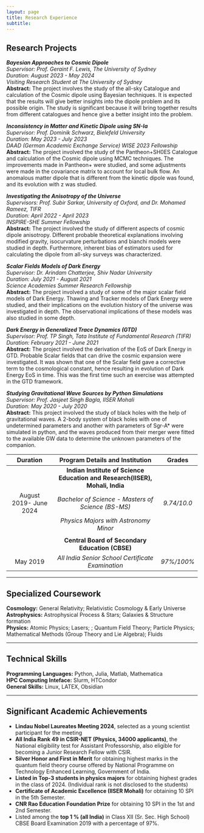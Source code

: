 ```yaml
---
layout: page
title: Research Experience
subtitle:
---
```


**Research Projects**
------------------------------------------------------------------------
***Bayesian Approaches to Cosmic Dipole***\
*Supervisor: Prof. Geraint F. Lewis, The University of Sydney*\
*Duration: August 2023 - May 2024*\
*Visiting Research Student at The University of Sydney*\
**Abstract:** The project involves the study of the all-sky Catalogue and calculation of the Cosmic dipole using Bayesian techniques. It is expected that the results will give better insights into the dipole problem and its possible origin. The study is significant because it will bring together results from different catalogues and hence give a better insight into the problem.

***Inconsistency in Matter and Kinetic Dipole using SN-Ia***\
*Supervisor: Prof. Dominik Schwarz, Bielefeld University*\
*Duration: May 2023 - July 2023*\
*DAAD (German Academic Exchange Service) WISE 2023 Fellowship*\
**Abstract:** The project involved the study of the Pantheon+SH0ES Catalogue and calculation of the Cosmic dipole using MCMC techniques. The improvements made in Pantheon+ were studied, and some adjustments were made in the covariance matrix to account for local bulk flow. An anomalous matter dipole that is different from the kinetic dipole was found, and its evolution with z was studied.

***Investigating the Anisotropy of the Universe***\
*Supervisors: Prof. Subir Sarkar, University of Oxford, and Dr. Mohamed Rameez, TIFR*\
*Duration: April 2022 - April 2023*\
*INSPIRE-SHE Summer Fellowship*\
**Abstract:** The project involved the study of different aspects of cosmic dipole anisotropy. Different probable theoretical explanations involving modified gravity, isocurvature perturbations and bianchi models were studied in depth. Furthermore, inherent bias of estimators used for calculating the dipole from all-sky surveys was characterized.

***Scalar Fields Models of Dark Energy***\
*Supervisor: Dr. Arindam Chatterjee, Shiv Nadar University*\
*Duration: July 2021 - August 2021*\
*Science Academies Summer Research Fellowship*\
**Abstract:** The project involved a study of some of the major scalar field models of Dark Energy. Thawing and Tracker models of Dark Energy were studied, and their implications on the evolution history of the universe was investigated in depth. The observational implications of these models was also studied in some depth.

***Dark Energy in Generalized Trace Dynamics (GTD)***\
*Supervisor: Prof. TP Singh, Tata Institute of Fundamental Research (TIFR)*\
*Duration: February 2021 - June 2021*\
**Abstract:** The project involved the derivation of the EoS of Dark Energy in GTD. Probable Scalar fields that can drive the cosmic expansion were investigated. It was shown that one of the Scalar field gave a corrective term to the cosmological constant, hence resulting in evolution of Dark Energy EoS in time. This was the first time such an exercise was attempted in the GTD framework.

***Studying Gravitational Wave Sources by Python Simulations***\
*Supervisor: Prof. Jasjeet Singh Bagla, IISER Mohali*\
*Duration: May 2020 - July 2020*\
**Abstract:** This project involved the study of black holes with the help of gravitational waves. A 2-body system of black holes with one of undetermined parameters and another with parameters of Sgr-A* were simulated in python, and the waves produced from their merger were fitted to the available GW data to determine the unknown parameters of the companion.



|**Duration**           |**Program Details and Institution**                                         | Grades  |
|:----------------------:|:-------------------------------------------------------------------------:|:----------:|
|                          | **Indian Institute of Science Education and Research(IISER), Mohali, India** |              |
|  August 2019- June 2024  |  *Bachelor of Science - Masters of Science (BS-MS)*                      | *9.74/10.0*  |
|                          |  *Physics Majors with Astronomy Minor*                                   |              |
|                          |                                                                          |              |
|                          |**Central Board of Secondary Education (CBSE)**                          |              |
|               May 2019   | *All India Senior School Certificate Examination*                        |  *97%/100%*  |


----------------------------------------------------------------------

**Specialized Coursework**
------------------------------------------------------------------------
**Cosmology:** General Relativity; Relativistic Cosmology & Early Universe \
**Astrophysics:** Astrophysical Process & Stars; Galaxies & Structure formation \
**Physics:** Atomic Physics; Lasers; ; Quantum Field Theory; Particle Physics; Mathematical Methods (Group Theory and Lie Algebra); Fluids

-----------------------------------------------------------------------

**Technical Skills**
------------------------------------------------------------------------
**Programming Languages:** Python, Julia, Matlab, Mathematica \
**HPC Computing Inteface:** Slurm, HTCondor \
**General Skills:** Linux, LATEX, Obsidian

-----------------------------------------------------------------------

**Significant Academic Achievements**
------------------------------------------------------------------------
- **Lindau Nobel Laureates Meeting 2024**, selected as a young scientist participant for the meeting
- **All India Rank 49 in CSIR-NET (Physics, 34000 applicants)**, the National eligibility test for Assistant Professorship,
  also eligible for becoming a Junior Research Fellow with CSIR.
- **Silver Honor and First in Merit** for obtaining highest marks in the quantum field theory course offered by National
  Programme on Technology Enhanced Learning, Government of India.
- **Listed in Top-3 students in physics majors** for obtaining highest grades in the class of 2024. (Individual rank is not disclosed to the students)
- **Certificate of Academic Excellence (IISER Mohali)** for obtaining 10 SPI in the 5th Semester.
- **CNR Rao Education Foundation Prize** for obtaining 10 SPI in the 1st and 2nd Semester.
- Listed among the **top 1 % (all India)** in Class XII (Sr. Sec. High School) CBSE Board Examination 2019 with a percentage of 97%.
